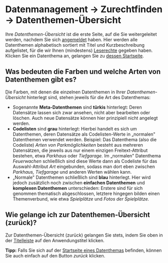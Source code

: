 # Datenmanagement → Zurechtfinden → Datenthemen-Übersicht

Ihre *Datenthemen-Übersicht* ist die erste Seite, auf die Sie
weitergeleitet werden, nachdem Sie sich
[angemeldet](../../datenwerft/usage/login.md) haben. Hier werden
alle Datenthemen alphabetisch sortiert mit Titel und Kurzbeschreibung
aufgelistet, für die wir Ihnen (mindestens)
[Leserechte](permissions.md) gegeben haben.
Klicken Sie ein Datenthema an, gelangen Sie zu
[dessen Startseite](orientation_topic-start.md).

## Was bedeuten die Farben und welche Arten von Datenthemen gibt es?

Die Farben, mit denen die einzelnen Datenthemen in Ihrer
*Datenthemen-Übersicht* hinterlegt sind, stehen jeweils für die Art des
Datenthemas:

-   Sogenannte **Meta-Datenthemen** sind **türkis** hinterlegt: Deren
    Datensätze lassen sich zwar ansehen, nicht aber bearbeiten oder
    löschen. Auch neue Datensätze können hier prinzipiell nicht angelegt
    werden.
-   **Codelisten** sind **grau** hinterlegt: Hierbei handelt es sich um
    Datenthemen, deren Datensätze als Codelisten-Werte in „normalen"
    Datenthemen verwendet werden. Beispiel: Das Datenthema (also die
    Codeliste) *Arten von Parkmöglichkeiten* besteht aus mehreren
    Datensätzen, die jeweils aus nur einem einzigen Freitext-Attribut
    bestehen, etwa *Parkhaus* oder *Tiefgarage.* Im „normalen"
    Datenthema *Feuerwachen* schließlich sind diese Werte dann
    als Codeliste für das Auswahl-Attribut *Art* eingebunden, sodass man
    dort eben zwischen *Parkhaus, Tiefgarage* und anderen Werten
    wählen kann.
-   „Normale" Datenthemen schließlich sind **blau** hinterlegt. Hier
    wird jedoch zusätzlich noch zwischen **einfachen Datenthemen** und
    **komplexen Datenthemen** unterschieden: Erstere sind für sich
    genommen thematisch abgeschlossen, letztere hingegen bilden einen
    Themenverbund, wie etwa *Spielplätze* und *Fotos der Spielplätze.*

## Wie gelange ich zur Datenthemen-Übersicht (zurück)?

Zur Datenthemen-Übersicht (zurück) gelangen Sie stets, indem Sie oben in
der [Titelleiste](../../datenwerft/usage/navigation.md) auf den
Anwendungstitel klicken.

**Tipp:** Falls Sie sich auf der
[Startseite eines Datenthemas](orientation_topic-start.md) befinden,
können Sie auch einfach auf den Button *zurück* klicken.
